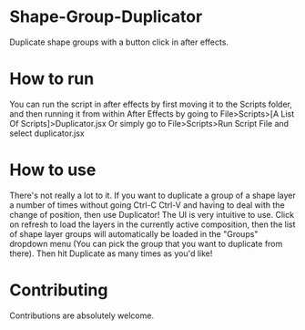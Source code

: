 # Shape-Group-Duplicator
Duplicate shape groups with a button click in after effects.


# How to run
You can run the script in after effects by first moving it to the Scripts folder, and then running it from within After Effects by going to File>Scripts>[A List Of Scripts]>Duplicator.jsx
Or simply go to File>Scripts>Run Script File and select duplicator.jsx

# How to use
There's not really a lot to it. If you want to duplicate a group of a shape layer a number of times without going Ctrl-C Ctrl-V and having to deal with the change of position, then use Duplicator! The UI is very intuitive to use. Click on refresh to load the layers in the currently active composition, then the list of shape layer groups will automatically be loaded in the "Groups" dropdown menu (You can pick the group that you want to duplicate from there). Then hit Duplicate as many times as you'd like!

# Contributing
Contributions are absolutely welcome.
